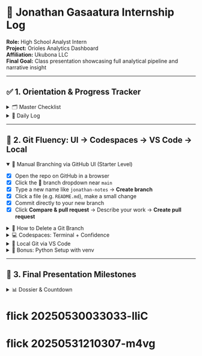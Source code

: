
# 📘 Jonathan Gasaatura Internship Log

**Role:** High School Analyst Intern  
**Project:** Orioles Analytics Dashboard  
**Affiliation:** Ukubona LLC  
**Final Goal:** Class presentation showcasing full analytical pipeline and narrative insight  

---

## ✅ 1. Orientation & Progress Tracker

<details>
<summary>🗂️ Master Checklist</summary>

* [x] Onboarding: GitHub, web pages, and template setup  
* [x] First website: content edits (text, images, `.html`)  
* [x] Setup local-to-remote GitHub workflow using VS Code  
* [x] Create and clean up a tidy working directory  
* [x] Introduce branching for collaborative repo management  
* [x] Confirm GitHub repo and folder structure are clean and complete  
* [x] Check that all visuals load and scale on desktop and mobile  
* [ ] Verify HTML styling matches Ukubona brand standards  
* [ ] Identify three core statistical claims in the project  
* [ ] Prepare a 60-second summary of the project  
* [x] Draft and finalize the project’s opening statement for presentation  

</details>

<details>
<summary>📅 Daily Log</summary>

### May 15, 2025
* [x] Finalized ESPN-style WhatsApp commentary layout  
* [x] Updated OBP trend chart using synthetic game data  
* [ ] Review OBP narrative: Is it more about pitch selection or poor Yankee shifts?  
* [x] Discuss first draft of presentation outline  

### May 19, 2025
* [x] Add pitch sequence whiff-rate chart for Grayson Rodriguez  
* [x] Write “Tactical Takeaways” in bullet form first, then expand to paragraph  
* [x] Run `git pull` / `git commit` / `git push` practice with local VS Code  
* [x] Submit first pull request and merge to `main`  
* [x] Deploy live link to class presentation project  
* [x] Confirm changes visible on public URL  
* [x] Screenshot merged PR for milestone documentation  

### May 20, 2025
* [x] Open Codespaces and explore terminal basics (`ls`, `pwd`, `code .`)  
* [x] Create a Codespaces branch and test one-line edit  
* [x] Clone GitHub repo to local VS Code using SSH  
* [x] Create local branch and make edits  
* [x] Push branch to GitHub and open pull request  
* [x] Delete branch post-merge (local + remote)  
* [x] Learn GPT-4o copy-paste workflow:  
  * [x] Ask clear coding questions  
  * [x] Understand syntax of reply (HTML, Python, JS)  
  * [x] Identify where to paste (correct file, correct line)  
  * [x] Test output live (in browser, VS Code, or Python env)  
  * [x] Refactor as needed, ask GPT for follow-up  
* [x] Discuss coding structure and pacing:  
  * [ ] Understand indentation  
  * [ ] Review consistent naming  
  * [ ] Discuss control flow and readability  

</details>

---

## 🧠 2. Git Fluency: UI → Codespaces → VS Code → Local

<details open>
<summary>🌱 Manual Branching via GitHub UI (Starter Level)</summary>

* [x] Open the repo on GitHub in a browser  
* [x] Click the 🔀 branch dropdown near `main`  
* [x] Type a new name like `jonathan-notes` → **Create branch**  
* [x] Click a file (e.g. `README.md`), make a small change  
* [x] Commit directly to your new branch  
* [x] Click **Compare & pull request** → Describe your work → **Create pull request**  

</details>

<details>
<summary>🧹 How to Delete a Git Branch</summary>

<details>
<summary>🗑️ 1. Delete a Local Branch</summary>

```bash
git branch -d my-branch       # only if merged
git branch -D my-branch       # force delete
````

</details>

<details>
<summary>🌐 2. Delete a Remote Branch (GitHub)</summary>

```bash
git push origin --delete my-branch
```

</details>

<details>
<summary>🖱️ 3. Delete via GitHub Web UI</summary>

* Go to the **Branches** tab of your repo
* Find your branch, click the trash 🗑️ icon
* Or, if you just merged a PR, click **Delete branch** at the bottom of the PR page

</details>

<details>
<summary>💡 4. Tips</summary>

```bash
git branch      # list local
git branch -r   # list remote
git checkout main
```

</details>

</details>

<details>
<summary>💻 Codespaces: Terminal + Confidence</summary>

* [x] Open Codespaces from GitHub (green **Code** button)
* [x] Confirm your branch:

```bash
git branch
```

* [x] Delete your branch (after merge):

```bash
git branch -d your-branch-name
git push origin --delete your-branch-name
```

</details>

<details>
<summary>🧰 Local Git via VS Code</summary>

* [x] Open Terminal on Mac
* [x] Clone the repo:

```bash
git clone git@github.com:YOUR_USERNAME/YOUR_REPO.git
cd YOUR_REPO
```

* [x] Create a branch:

```bash
git checkout -b jonathan-notes
```

* [x] Edit in VS Code
* [x] Commit + push:

```bash
git add .
git commit -m "My edits"
git push -u origin jonathan-notes
```

</details>

<details>
<summary>🐍 Bonus: Python Setup with venv</summary>

* [x] Check Python:

```bash
python3 --version
```

* [x] Create environment:

```bash
python3 -m venv myenv
source myenv/bin/activate
pip install -r requirements.txt
```

</details>

---

## 🎯 3. Final Presentation Milestones

<details>
<summary>📊 Dossier & Countdown</summary>

### 📄 Profile

* **Name:** Jonathan Gasaatura
* **Grade:** High School Senior
* **Aspirations:** Sports Data Scientist → MLB Front Office Analyst
* **Skills (as of May 2025):**

  * Python (pandas, seaborn, matplotlib)
  * Statcast + Baseball-Reference
  * HTML/CSS, dashboarding
  * OBP curves, pitch sequence visuals
  * Multi-format storytelling (ESPN, WhatsApp, academic)

### ⏳ Countdown Timeline

On Schedule!

</details>

# flick 20250530033033-lliC
# flick 20250531210307-m4vg
